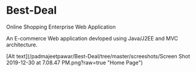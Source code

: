 # Best-Deal
Online Shopping Enterprise Web Application

An E-commerce Web application devloped using Java/J2EE and MVC architecture.

[Alt text](/padmajeetpawar/Best-Deal/tree/master/screeshots/Screen Shot 2019-12-30 at 7.08.47 PM.png?raw=true "Home Page")

